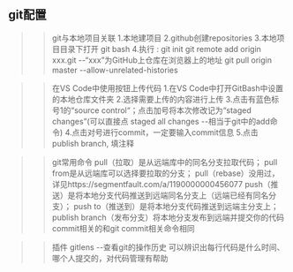 ## git配置

>> git与本地项目关联
1.本地建项目
2.github创建repositories
3.本地项目目录下打开 git bash
4.执行 :
git init 
git remote add origin xxx.git   --“xxx”为GitHub上仓库在浏览器上的地址
git pull origin master --allow-unrelated-histories

>> 在VS Code中使用按钮上传代码
1.在VS Code中打开GitBash中设置的本地仓库文件夹
2.选择需要上传的内容进行上传
3.点击有蓝色标号1的“source control“；点击加号将本次修改记为“staged changes”(可以直接点 staged all changes --相当于git中的add命令)
4.点击对号进行commit，一定要输入commit信息
5.点击 publish branch, 填注释


>> git常用命令
pull（拉取）是从远端库中的同名分支拉取代码；
pull from是从远端库可以选择要拉取的分支；
pull（rebase）没用过，详见https://segmentfault.com/a/1190000000456077
push（推送）是将本地分支代码推送到远端同名分支上（远端已经有同名分支）；
push to（推送到）是将本地分支代码推送到远端主分支上；
publish branch（发布分支）将本地分支发布到远端并提交你的代码
commit相关的和git commit相关命令相同

>> 插件
gitlens  --查看git的操作历史
可以辨识出每行代码是什么时间、哪个人提交的，对代码管理有帮助